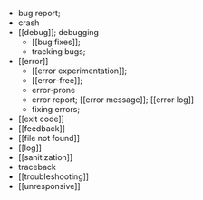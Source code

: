 - bug report;
- crash
- [[debug]]; debugging
    - [[bug fixes]];
    - tracking bugs;
- [[error]]
    - [[error experimentation]];
    - [[error-free]];
    - error-prone
    - error report; [[error message]]; [[error log]]
    - fixing errors; 
- [[exit code]]
- [[feedback]]
- [[file not found]]
- [[log]]
- [[sanitization]]
- traceback
- [[troubleshooting]]
- [[unresponsive]]
